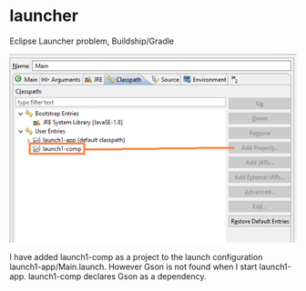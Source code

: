 # launcher
Eclipse Launcher problem, Buildship/Gradle

<img src="launch1-app/launcher.png">

I have added launch1-comp as a project to the launch configuration launch1-app/Main.launch. However Gson is not found when I start launch1-app. launch1-comp declares Gson
as a dependency.
